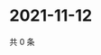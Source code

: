 # 2021-11-12

共 0 条

<!-- BEGIN WEIBO -->
<!-- 最后更新时间 Fri Nov 12 2021 03:07:19 GMT+0800 (China Standard Time) -->

<!-- END WEIBO -->
